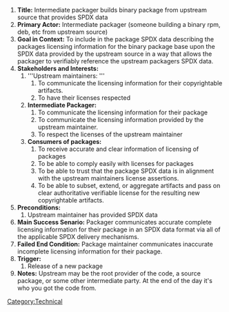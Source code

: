 1.  **Title:** Intermediate packager builds binary package from upstream
    source that provides SPDX data
2.  **Primary Actor:** Intermediate packager (someone building a binary
    rpm, deb, etc from upstream source)
3.  **Goal in Context:** To include in the package SPDX data describing
    the packages licensing information for the binary package base upon
    the SPDX data provided by the upstream source in a way that allows
    the packager to verifiably reference the upstream packagers SPDX
    data.
4.  **Stakeholders and Interests:**
    1.  '''Upstream maintainers: '''
        1.  To communicate the licensing information for their
            copyrightable artifacts.
        2.  To have their licenses respected
    2.  **Intermediate Packager:**
        1.  To communicate the licensing information for their package
        2.  To communicate the licensing information provided by the
            upstream maintainer.
        3.  To respect the licenses of the upstream maintainer
    3.  **Consumers of packages:**
        1.  To receive accurate and clear information of licensing of
            packages
        2.  To be able to comply easily with licenses for packages
        3.  To be able to trust that the package SPDX data is in
            alignment with the upstream maintainers license assertions.
        4.  To be able to subset, extend, or aggregate artifacts and
            pass on clear authoritative verifiable license for the
            resulting new copyrightable artifacts.
5.  **Preconditions:**
    1.  Upstream maintainer has provided SPDX data
6.  **Main Success Senario:** Packager communicates accurate complete
    licensing information for their package in an SPDX data format via
    all of the applicable SPDX delivery mechanisms.
7.  **Failed End Condition:** Package maintainer communicates inaccurate
    incomplete licensing information for their package.
8.  **Trigger:**
    1.  Release of a new package
9.  **Notes:** Upstream may be the root provider of the code, a source
    package, or some other intermediate party. At the end of the day
    it's who you got the code from.

[Category:Technical](Category:Technical "wikilink")
